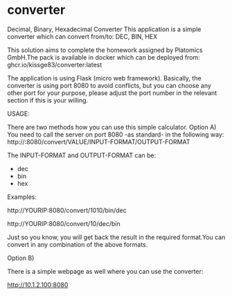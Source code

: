 # converter
Decimal, Binary, Hexadecimal Converter
This application is a simple converter which can convert from/to: DEC, BIN, HEX

This solution aims to complete the homework assigned by Platomics GmbH.The pack is available in docker which can be deployed from:
ghcr.io/kissge83/converter:latest

The application is using Flask (micro web framework).
Basically, the converter is using port 8080 to avoid conflicts, but you can choose any other port for your purpose, please adjust the port number in the relevant section if this is your willing.

USAGE:

There are two methods how you can use this simple calculator.
Option A)
You need to call the server on port 8080 -as standard- in the following way:
http://<IP>:8080/convert/VALUE/INPUT-FORMAT/OUTPUT-FORMAT

The INPUT-FORMAT and OUTPUT-FORMAT can be:
- dec
- bin
- hex

Examples: 

http://YOURIP:8080/convert/1010/bin/dec

http://YOURIP:8080/convert/10/dec/bin


Just so you know, you will get back the result in the required format.You can convert in any combination of the above formats.

Option B)

There is a simple webpage as well where you can use the converter: 

http://10.1.2.100:8080
